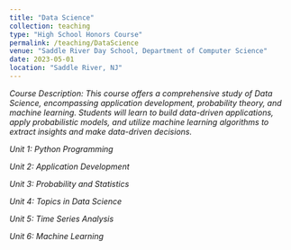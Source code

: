 ```yaml
---
title: "Data Science"
collection: teaching
type: "High School Honors Course"
permalink: /teaching/DataScience
venue: "Saddle River Day School, Department of Computer Science"
date: 2023-05-01
location: "Saddle River, NJ"
---
```


*Course Description:
This course offers a comprehensive study of Data Science, encompassing application development, probability theory, and machine learning. Students will learn to build data-driven applications, apply probabilistic models, and utilize machine learning algorithms to extract insights and make data-driven decisions.*

*Unit 1: Python Programming*

*Unit 2: Application Development*

*Unit 3: Probability and Statistics*

*Unit 4: Topics in Data Science*

*Unit 5: Time Series Analysis*

*Unit 6: Machine Learning*
